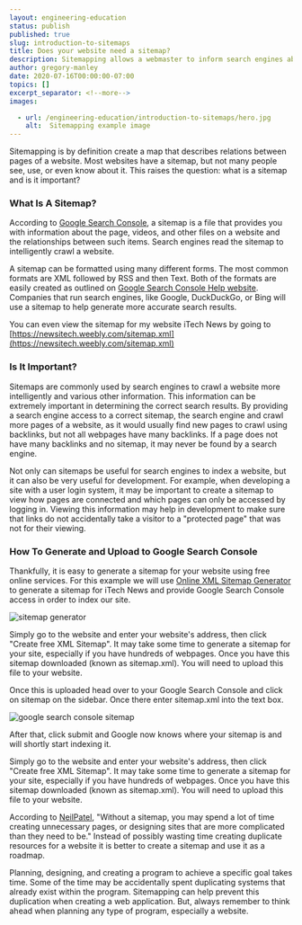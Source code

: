 ```yaml
---
layout: engineering-education
status: publish
published: true
slug: introduction-to-sitemaps
title: Does your website need a sitemap?
description: Sitemapping allows a webmaster to inform search engines about URLs on a website that are available for crawling. A Sitemap is an XML file that lists the URLs for a site.
author: gregory-manley
date: 2020-07-16T00:00:00-07:00
topics: []
excerpt_separator: <!--more-->
images:

  - url: /engineering-education/introduction-to-sitemaps/hero.jpg
    alt:  Sitemapping example image
---
```

Sitemapping is by definition create a map that describes relations between pages of a website. Most websites have a sitemap, but not many people see, use, or even know about it. This raises the question: what is a sitemap and is it important?
<!--more-->

### What Is A Sitemap?
According to [Google Search Console](https://support.google.com/webmasters/answer/156184?hl=en), a sitemap is a file that provides you with information about the page, videos, and other files on a website and the relationships between such items. Search engines read the sitemap to intelligently crawl a website.

A sitemap can be formatted using many different forms. The most common formats are XML followed by RSS and then Text. Both of the formats are easily created as outlined on [Google Search Console Help website](https://support.google.com/webmasters/answer/183668?hl=en).  Companies that run search engines, like Google, DuckDuckGo, or Bing will use a sitemap to help generate more accurate search results.

You can even view the sitemap for my website iTech News by going to [https://newsitech.weebly.com/sitemap.xml](https://newsitech.weebly.com/sitemap.xml)

### Is It Important?
Sitemaps are commonly used by search engines to crawl a website more intelligently and various other information. This information can be extremely important in determining the correct search results. By providing a search engine access to a correct sitemap, the search engine and crawl more pages of a website, as it would usually find new pages to crawl using backlinks, but not all webpages have many backlinks. If a page does not have many backlinks and no sitemap, it may never be found by a search engine.

Not only can sitemaps be useful for search engines to index a website,  but it can also be very useful for development. For example, when developing a site with a user login system, it may be important to create a sitemap to view how pages are connected and which pages can only be accessed by logging in. Viewing this information may help in development to make sure that links do not accidentally take a visitor to a "protected page" that was not for their viewing.

### How To Generate and Upload to Google Search Console
Thankfully, it is easy to generate a sitemap for your website using free online services. For this example we will use [Online XML Sitemap Generator](https://www.web-site-map.com/xml_sitemap.php) to generate a sitemap for iTech News and provide Google Search Console access in order to index our site.

![sitemap generator](/engineering-education/introduction-to-sitemaps/sitemap-generator.png)

Simply go to the website and enter your website's address, then click "Create free XML Sitemap". It may take some time to generate a sitemap for your site, especially if you have hundreds of webpages. Once you have this sitemap downloaded (known as sitemap.xml). You will need to upload this file to your website.

Once this is uploaded head over to your Google Search Console and click on sitemap on the sidebar. Once there enter sitemap.xml into the text box.

![google search console sitemap](/engineering-education/introduction-to-sitemaps/google-search-console-sitemap.png)

After that, click submit and Google now knows where your sitemap is and will shortly start indexing it.

Simply go to the website and enter your website's address, then click "Create free XML Sitemap". It may take some time to generate a sitemap for your site, especially if you have hundreds of webpages. Once you have this sitemap downloaded (known as sitemap.xml). You will need to upload this file to your website.

According to [NeilPatel](https://neilpatel.com/blog/build-a-sitemap/), "Without a sitemap, you may spend a lot of time creating unnecessary pages, or designing sites that are more complicated than they need to be." Instead of possibly wasting time creating duplicate resources for a website it is better to create a sitemap and use it as a roadmap.

Planning, designing, and creating a program to achieve a specific goal takes time. Some of the time may be accidentally spent duplicating systems that already exist within the program. Sitemapping can help prevent this duplication when creating a web application. But, always remember to think ahead when planning any type of program, especially a website.
